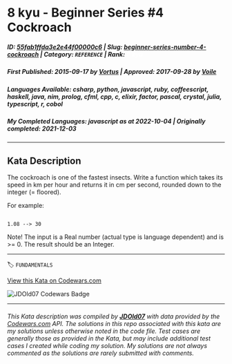 # 8 kyu - Beginner Series #4 Cockroach

##### **ID**: [55fab1ffda3e2e44f00000c6](https://www.codewars.com/kata/55fab1ffda3e2e44f00000c6) | **Slug**: [beginner-series-number-4-cockroach](https://www.codewars.com/kata/55fab1ffda3e2e44f00000c6) | **Category**: `REFERENCE` | **Rank**: <span style="color:white">8 kyu</span>

##### **First Published**: 2015-09-17 ***by*** [Vortus](https://www.codewars.com/users/Vortus) | **Approved**: 2017-09-28 ***by*** [Voile](https://www.codewars.com/users/Voile)

##### **Languages Available**: csharp, python, javascript, ruby, coffeescript, haskell, java, nim, prolog, cfml, cpp, c, elixir, factor, pascal, crystal, julia, typescript, r, cobol

##### **My Completed Languages**: javascript ***as at*** 2022-10-04 | **Originally completed**: 2021-12-03

---

## Kata Description


The cockroach is one of the fastest insects. Write a function which takes its speed in km per hour and returns it in cm per second, rounded down to the integer (= floored).



For example:



```

1.08 --> 30

```



Note! The input is a Real number (actual type is language dependent) and is >= 0. The result should be an Integer.

---


🏷 `FUNDAMENTALS`


[View this Kata on Codewars.com](https://www.codewars.com/kata/55fab1ffda3e2e44f00000c6)

![](https://www.codewars.com/users/jdold07/badges/large "JDOld07 Codewars Badge")

---

###### *This Kata description was compiled by [**JDOld07**](https://tpstech.dev) with data provided by the [Codewars.com](https://www.codewars.com) API.  The solutions in this repo associated with this kata are my solutions unless otherwise noted in the code file.  Test cases are generally those as provided in the Kata, but may include additional test cases I created while coding my solution.  My solutions are not always commented as the solutions are rarely submitted with comments.*
